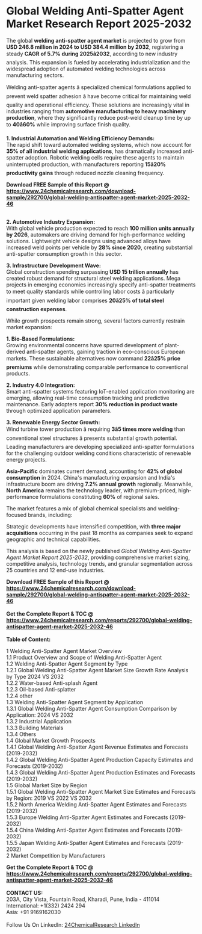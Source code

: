 <h1>Global Welding Anti-Spatter Agent Market Research Report 2025-2032</h1><p>The global <strong>welding anti-spatter agent market</strong> is projected to grow from <strong>USD 246.8 million in 2024 to USD 384.4 million by 2032</strong>, registering a steady <strong>CAGR of 5.7% during 2025â2032</strong>, according to new industry analysis. This expansion is fueled by accelerating industrialization and the widespread adoption of automated welding technologies across manufacturing sectors.</p><p>Welding anti-spatter agents â specialized chemical formulations applied to prevent weld spatter adhesion â have become critical for maintaining weld quality and operational efficiency. These solutions are increasingly vital in industries ranging from <strong>automotive manufacturing to heavy machinery production</strong>, where they significantly reduce post-weld cleanup time by up to <strong>40â60%</strong> while improving surface finish quality.</p><p><strong>1. Industrial Automation and Welding Efficiency Demands:</strong><br>
The rapid shift toward automated welding systems, which now account for <strong>35% of all industrial welding applications</strong>, has dramatically increased anti-spatter adoption. Robotic welding cells require these agents to maintain uninterrupted production, with manufacturers reporting <strong>15â20% productivity gains</strong> through reduced nozzle cleaning frequency.</p><div><b>Download FREE Sample of this Report @ 
            <a href="https://www.24chemicalresearch.com/download-sample/292700/global-welding-antispatter-agent-market-2025-2032-46">
            https://www.24chemicalresearch.com/download-sample/292700/global-welding-antispatter-agent-market-2025-2032-46</a></b></div><br><p><strong>2. Automotive Industry Expansion:</strong><br>
With global vehicle production expected to reach <strong>100 million units annually by 2026</strong>, automakers are driving demand for high-performance welding solutions. Lightweight vehicle designs using advanced alloys have increased weld points per vehicle by <strong>28% since 2020</strong>, creating substantial anti-spatter consumption growth in this sector.</p><p><strong>3. Infrastructure Development Wave:</strong><br>
Global construction spending surpassing <strong>USD 15 trillion annually</strong> has created robust demand for structural steel welding applications. Mega projects in emerging economies increasingly specify anti-spatter treatments to meet quality standards while controlling labor costs â particularly important given welding labor comprises <strong>20â25% of total steel construction expenses</strong>.</p><p>While growth prospects remain strong, several factors currently restrain market expansion:</p><p><strong>1. Bio-Based Formulations:</strong><br>
Growing environmental concerns have spurred development of plant-derived anti-spatter agents, gaining traction in eco-conscious European markets. These sustainable alternatives now command <strong>22â25% price premiums</strong> while demonstrating comparable performance to conventional products.</p><p><strong>2. Industry 4.0 Integration:</strong><br>
Smart anti-spatter systems featuring IoT-enabled application monitoring are emerging, allowing real-time consumption tracking and predictive maintenance. Early adopters report <strong>30% reduction in product waste</strong> through optimized application parameters.</p><p><strong>3. Renewable Energy Sector Growth:</strong><br>
Wind turbine tower production â requiring <strong>3â5 times more welding</strong> than conventional steel structures â presents substantial growth potential. Leading manufacturers are developing specialized anti-spatter formulations for the challenging outdoor welding conditions characteristic of renewable energy projects.</p><p><strong>Asia-Pacific</strong> dominates current demand, accounting for <strong>42% of global consumption</strong> in 2024. China's manufacturing expansion and India's infrastructure boom are driving <strong>7.2% annual growth</strong> regionally. Meanwhile, <strong>North America</strong> remains the technology leader, with premium-priced, high-performance formulations constituting <strong>60%</strong> of regional sales.</p><p>The market features a mix of global chemical specialists and welding-focused brands, including:</p><p>Strategic developments have intensified competition, with <strong>three major acquisitions</strong> occurring in the past 18 months as companies seek to expand geographic and technical capabilities.</p><p>This analysis is based on the newly published <em>Global Welding Anti-Spatter Agent Market Report 2025-2032</em>, providing comprehensive market sizing, competitive analysis, technology trends, and granular segmentation across 25 countries and 12 end-use industries.</p><div><b>Download FREE Sample of this Report @ 
            <a href="https://www.24chemicalresearch.com/download-sample/292700/global-welding-antispatter-agent-market-2025-2032-46">
            https://www.24chemicalresearch.com/download-sample/292700/global-welding-antispatter-agent-market-2025-2032-46</a></b></div><br><div><b>Get the Complete Report & TOC @ 
            <a href="https://www.24chemicalresearch.com/reports/292700/global-welding-antispatter-agent-market-2025-2032-46">
            https://www.24chemicalresearch.com/reports/292700/global-welding-antispatter-agent-market-2025-2032-46</a></b></div><br>
            <b>Table of Content:</b><p>1 Welding Anti-Spatter Agent Market Overview<br />
    1.1 Product Overview and Scope of Welding Anti-Spatter Agent<br />
    1.2 Welding Anti-Spatter Agent Segment by Type<br />
        1.2.1 Global Welding Anti-Spatter Agent Market Size Growth Rate Analysis by Type 2024 VS 2032<br />
        1.2.2 Water-based Anti-splash Agent<br />
        1.2.3 Oil-based Anti-splatter<br />
        1.2.4 other<br />
    1.3 Welding Anti-Spatter Agent Segment by Application<br />
        1.3.1 Global Welding Anti-Spatter Agent Consumption Comparison by Application: 2024 VS 2032<br />
        1.3.2 Industrial Application<br />
        1.3.3 Building Materials<br />
        1.3.4 Others<br />
    1.4 Global Market Growth Prospects<br />
        1.4.1 Global Welding Anti-Spatter Agent Revenue Estimates and Forecasts (2019-2032)<br />
        1.4.2 Global Welding Anti-Spatter Agent Production Capacity Estimates and Forecasts (2019-2032)<br />
        1.4.3 Global Welding Anti-Spatter Agent Production Estimates and Forecasts (2019-2032)<br />
    1.5 Global Market Size by Region<br />
        1.5.1 Global Welding Anti-Spatter Agent Market Size Estimates and Forecasts by Region: 2019 VS 2022 VS 2032<br />
        1.5.2 North America Welding Anti-Spatter Agent Estimates and Forecasts (2019-2032)<br />
        1.5.3 Europe Welding Anti-Spatter Agent Estimates and Forecasts (2019-2032)<br />
        1.5.4 China Welding Anti-Spatter Agent Estimates and Forecasts (2019-2032)<br />
        1.5.5 Japan Welding Anti-Spatter Agent Estimates and Forecasts (2019-2032)<br />
2 Market Competition by Manufacturers<br />
 </p><div><b>Get the Complete Report & TOC @ 
            <a href="https://www.24chemicalresearch.com/reports/292700/global-welding-antispatter-agent-market-2025-2032-46">
            https://www.24chemicalresearch.com/reports/292700/global-welding-antispatter-agent-market-2025-2032-46</a></b></div><br><b>CONTACT US:</b><br>
            203A, City Vista, Fountain Road, Kharadi, Pune, India - 411014<br>
            International: +1(332) 2424 294<br>
            Asia: +91 9169162030 <br><br>
            Follow Us On LinkedIn: <a href="https://www.linkedin.com/company/24chemicalresearch/">24ChemicalResearch LinkedIn</a>